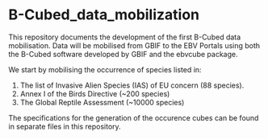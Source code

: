 # B-Cubed_data_mobilization
This repository documents the development of the first B-Cubed data mobilisation. Data will be mobilised from GBIF to the EBV Portals using both the B-Cubed software developed by GBIF and the ebvcube package.

We start by mobilising the occurrence of species listed in:
1. The list of Invasive Alien Species (IAS) of EU concern (88 species).
2. Annex I of the Birds Directive (~200 species)
3. The Global Reptile Assessment (~10000 species)

The specifications for the generation of the occurence cubes can be found in separate files in this repository.
